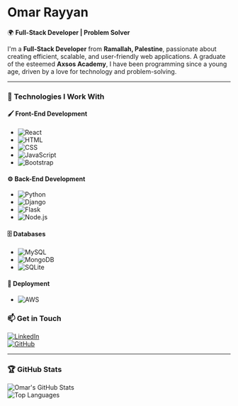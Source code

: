 # Omar Rayyan  
🌍 **Full-Stack Developer | Problem Solver**

I'm a **Full-Stack Developer** from **Ramallah, Palestine**, passionate about creating efficient, scalable, and user-friendly web applications. A graduate of the esteemed **Axsos Academy**, I have been programming since a young age, driven by a love for technology and problem-solving.

---

### 🔧 **Technologies I Work With**

#### 🖌️ **Front-End Development**
- ![React](https://img.shields.io/badge/-React.js-61DAFB?style=flat&logo=react&logoColor=black) 
- ![HTML](https://img.shields.io/badge/-HTML-E34F26?style=flat&logo=html5&logoColor=white)
- ![CSS](https://img.shields.io/badge/-CSS-1572B6?style=flat&logo=css3&logoColor=white) 
- ![JavaScript](https://img.shields.io/badge/-JavaScript-F7DF1E?style=flat&logo=javascript&logoColor=black)
- ![Bootstrap](https://img.shields.io/badge/-Bootstrap-7952B3?style=flat&logo=bootstrap&logoColor=white)

#### ⚙️ **Back-End Development**
- ![Python](https://img.shields.io/badge/-Python-3776AB?style=flat&logo=python&logoColor=white)
- ![Django](https://img.shields.io/badge/-Django-092E20?style=flat&logo=django&logoColor=white)
- ![Flask](https://img.shields.io/badge/-Flask-000000?style=flat&logo=flask&logoColor=white)
- ![Node.js](https://img.shields.io/badge/-Node.js-339933?style=flat&logo=node.js&logoColor=white)

#### 🗄️ **Databases**
- ![MySQL](https://img.shields.io/badge/-MySQL-4479A1?style=flat&logo=mysql&logoColor=white)
- ![MongoDB](https://img.shields.io/badge/-MongoDB-47A248?style=flat&logo=mongodb&logoColor=white)
- ![SQLite](https://img.shields.io/badge/-SQLite-003B57?style=flat&logo=sqlite&logoColor=white)

#### 🚀 **Deployment**
- ![AWS](https://img.shields.io/badge/-AWS_EC2-232F3E?style=flat&logo=amazon-aws&logoColor=white)

### 📫 **Get in Touch**
[![LinkedIn](https://img.shields.io/badge/-LinkedIn-0A66C2?style=flat&logo=linkedin&logoColor=white)](https://www.linkedin.com/in/your-profile)  
[![GitHub](https://img.shields.io/badge/-GitHub-181717?style=flat&logo=github&logoColor=white)](https://github.com/OmarRayyan)

---

### 🏆 **GitHub Stats**
![Omar's GitHub Stats](https://github-readme-stats.vercel.app/api?username=omar-rayyan&show_icons=true&theme=radical)  
![Top Languages](https://github-readme-stats.vercel.app/api/top-langs/?username=omar-rayyan&layout=compact&theme=radical)
